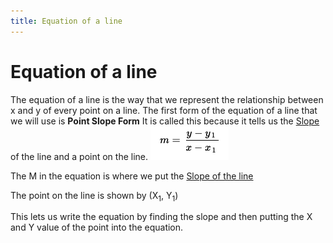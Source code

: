 ```yaml
---
title: Equation of a line
---
```

# Equation of a line

The equation of a line is the way that we represent the relationship between x and y of every point on a line.
The first form of the equation of a line that we will use is **Point Slope Form**
It is called this because it tells us the [Slope](Unit2/Slopeofaline.md) of the line and a point on the line.
![](/Unit2/attatchments/Pasted%20image%2020211028080744.png)

The M in the equation is where we put the [Slope of the line](Unit2/Slopeofaline.md)

The point on the line is shown by (X<sub>1</sub>, Y<sub>1</sub>)

This lets us write the equation by finding the slope and then putting the X and Y value of the point into the equation.
